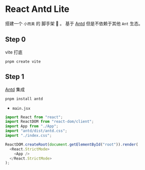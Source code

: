 # React Antd Lite

搭建一个 `小而美` 的 脚手架 :lying_face: 。 基于 [Antd](https://ant.design/docs/react/introduce-cn) 但是不依赖于其他 `Ant` 生态。

## Step 0

vite 打底

```shell
pnpm create vite
```

## Step 1

[Antd](https://ant.design/docs/react/introduce-cn) 集成

```shell
pnpm install antd
```

- `main.jsx`

```javascript
import React from "react";
import ReactDOM from "react-dom/client";
import App from "./App";
import "antd/dist/antd.css";
import "./index.css";

ReactDOM.createRoot(document.getElementById("root")).render(
  <React.StrictMode>
    <App />
  </React.StrictMode>
);
```
